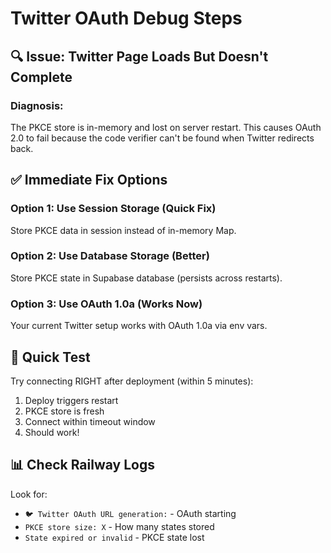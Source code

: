 # Twitter OAuth Debug Steps

## 🔍 Issue: Twitter Page Loads But Doesn't Complete

### Diagnosis:
The PKCE store is in-memory and lost on server restart. This causes OAuth 2.0 to fail because the code verifier can't be found when Twitter redirects back.

## ✅ Immediate Fix Options

### Option 1: Use Session Storage (Quick Fix)
Store PKCE data in session instead of in-memory Map.

### Option 2: Use Database Storage (Better)
Store PKCE state in Supabase database (persists across restarts).

### Option 3: Use OAuth 1.0a (Works Now)
Your current Twitter setup works with OAuth 1.0a via env vars.

## 🚀 Quick Test

Try connecting RIGHT after deployment (within 5 minutes):
1. Deploy triggers restart
2. PKCE store is fresh
3. Connect within timeout window
4. Should work!

## 📊 Check Railway Logs

Look for:
- `🐦 Twitter OAuth URL generation:` - OAuth starting
- `PKCE store size: X` - How many states stored
- `State expired or invalid` - PKCE state lost
